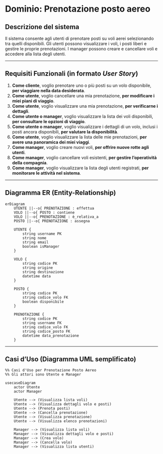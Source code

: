 # **Dominio: Prenotazione posto aereo**

## **Descrizione del sistema**

Il sistema consente agli utenti di prenotare posti su voli aerei selezionando tra quelli disponibili. Gli utenti possono visualizzare i voli, i posti liberi e gestire le proprie prenotazioni. I manager possono creare e cancellare voli e accedere alla lista degli utenti.

---

## **Requisiti Funzionali** (in formato *User Story*)

1. **Come cliente**, voglio prenotare uno o più posti su un volo disponibile, **per viaggiare nella data desiderata**.
2. **Come utente**, voglio cancellare una mia prenotazione, **per modificare i miei piani di viaggio**.
3. **Come utente**, voglio visualizzare una mia prenotazione, **per verificarne i dettagli**.
4. **Come utente o manager**, voglio visualizzare la lista dei voli disponibili, **per consultare le opzioni di viaggio**.
5. **Come utente o manager**, voglio visualizzare i dettagli di un volo, inclusi i posti ancora disponibili, **per valutare la disponibilità**.
6. **Come utente**, voglio visualizzare la lista delle mie prenotazioni, **per avere una panoramica dei miei viaggi**.
7. **Come manager**, voglio creare nuovi voli, **per offrire nuove rotte agli utenti**.
8. **Come manager**, voglio cancellare voli esistenti, **per gestire l’operatività della compagnia**.
9. **Come manager**, voglio visualizzare la lista degli utenti registrati, **per monitorare le attività nel sistema**.

---

## **Diagramma ER (Entity-Relationship)**

```mermaid
erDiagram
    UTENTE ||--o{ PRENOTAZIONE : effettua
    VOLO ||--o{ POSTO : contiene
    VOLO ||--o{ PRENOTAZIONE : è_relativa_a
    POSTO ||--o{ PRENOTAZIONE : assegna

    UTENTE {
        string username PK
        string nome
        string email
        boolean isManager
    }

    VOLO {
        string codice PK
        string origine
        string destinazione
        datetime data
    }

    POSTO {
        string codice PK
        string codice_volo FK
        boolean disponibile
    }

    PRENOTAZIONE {
        string codice PK
        string username FK
        string codice_volo FK
        string codice_posto FK
        datetime data_prenotazione
    }
```

---

## **Casi d’Uso (Diagramma UML semplificato)**

```mermaid
%% Casi d'Uso per Prenotazione Posto Aereo
%% Gli attori sono Utente e Manager

usecaseDiagram
    actor Utente
    actor Manager

    Utente --> (Visualizza lista voli)
    Utente --> (Visualizza dettagli volo e posti)
    Utente --> (Prenota posti)
    Utente --> (Cancella prenotazione)
    Utente --> (Visualizza prenotazione)
    Utente --> (Visualizza elenco prenotazioni)

    Manager --> (Visualizza lista voli)
    Manager --> (Visualizza dettagli volo e posti)
    Manager --> (Crea volo)
    Manager --> (Cancella volo)
    Manager --> (Visualizza lista utenti)
```
